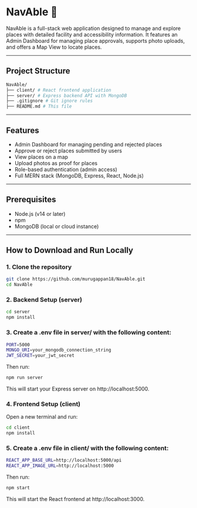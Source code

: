 # NavAble 🧭

NavAble is a full-stack web application designed to manage and explore places with detailed facility and accessibility information. It features an Admin Dashboard for managing place approvals, supports photo uploads, and offers a Map View to locate places.

---

## Project Structure

```bash
NavAble/
├── client/ # React frontend application
├── server/ # Express backend API with MongoDB
├── .gitignore # Git ignore rules
├── README.md # This file
```

---

## Features

- Admin Dashboard for managing pending and rejected places
- Approve or reject places submitted by users
- View places on a map
- Upload photos as proof for places
- Role-based authentication (admin access)
- Full MERN stack (MongoDB, Express, React, Node.js)

---

## Prerequisites

- Node.js (v14 or later)
- npm
- MongoDB (local or cloud instance)

---

## How to Download and Run Locally

### 1. Clone the repository

```bash
git clone https://github.com/murugappan18/NavAble.git
cd NavAble 
```

### 2. Backend Setup (server)
```bash
cd server
npm install
```

### 3. Create a .env file in server/ with the following content:
```bash
PORT=5000
MONGO_URI=your_mongodb_connection_string
JWT_SECRET=your_jwt_secret
```

Then run:
```bash
npm run server
```
This will start your Express server on http://localhost:5000.

### 4. Frontend Setup (client)
Open a new terminal and run:
```bash
cd client
npm install
```

### 5. Create a .env file in client/ with the following content:
```bash
REACT_APP_BASE_URL=http://localhost:5000/api
REACT_APP_IMAGE_URL=http://localhost:5000
```

Then run:
```bash
npm start
```
This will start the React frontend at http://localhost:3000.
